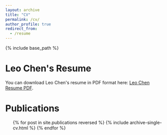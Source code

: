 ```yaml
---
layout: archive
title: "CV"
permalink: /cv/
author_profile: true
redirect_from:
  - /resume
---
```


{% include base_path %}

# Leo Chen's Resume
You can download Leo Chen's resume in PDF format here: [Leo Chen Resume PDF](~/files/Leo%20Chen%20Resume.pdf).

Publications
======
  <ul>{% for post in site.publications reversed %}
    {% include archive-single-cv.html %}
  {% endfor %}</ul>